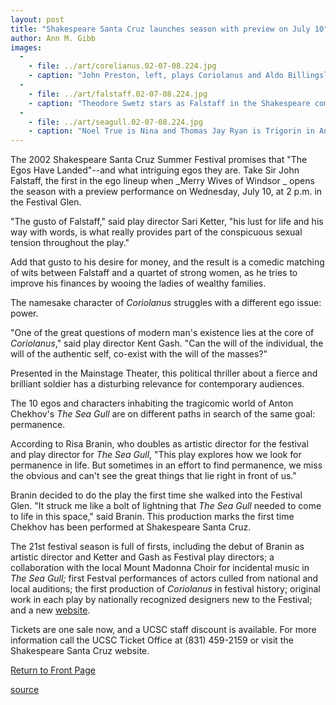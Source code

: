 ```yaml
---
layout: post
title: "Shakespeare Santa Cruz launches season with preview on July 10"
author: Ann M. Gibb
images:
  -
    - file: ../art/corelianus.02-07-08.224.jpg
    - caption: "John Preston, left, plays Coriolanus and Aldo Billingslea is Aufidius in William Shakespeare's political thriller Coriolanus. Photo by Steve DiBartolomeo"
  -
    - file: ../art/falstaff.02-07-08.224.jpg
    - caption: "Theodore Swetz stars as Falstaff in the Shakespeare comedy Merry Wives of Windsor. Photo: r.r. jones"
  -
    - file: ../art/seagull.02-07-08.224.jpg
    - caption: "Noel True is Nina and Thomas Jay Ryan is Trigorin in Anton Chekhov's The Sea Gull, translated by Jean-Claude Van Italie. Photo: r.r. jones"
---
```


The 2002 Shakespeare Santa Cruz Summer Festival promises that "The Egos Have Landed"--and what intriguing egos they are. Take Sir John Falstaff, the first in the ego lineup when _Merry Wives of Windsor _ opens the season with a preview performance on Wednesday, July 10, at 2 p.m. in the Festival Glen.

"The gusto of Falstaff," said play director Sari Ketter, "his lust for life and his way with words, is what really provides part of the conspicuous sexual tension throughout the play."

Add that gusto to his desire for money, and the result is a comedic matching of wits between Falstaff and a quartet of strong women, as he tries to improve his finances by wooing the ladies of wealthy families.   

The namesake character of _Coriolanus_ struggles with a different ego issue: power.

"One of the great questions of modern man's existence lies at the core of _Coriolanus_," said play director Kent Gash. "Can the will of the individual, the will of the authentic self, co-exist with the will of the masses?"

Presented in the Mainstage Theater, this political thriller about a fierce and brilliant soldier has a disturbing relevance for contemporary audiences.  

The 10 egos and characters inhabiting the tragicomic world of Anton Chekhov's _The Sea Gull_ are on different paths in search of the same goal: permanence.

According to Risa Branin, who doubles as artistic director for the festival and play director for _The Sea Gull_, "This play explores how we look for permanence in life. But sometimes in an effort to find permanence, we miss the obvious and can't see the great things that lie right in front of us."  

Branin decided to do the play the first time she walked into the Festival Glen. "It struck me like a bolt of lightning that _The Sea Gull_ needed to come to life in this space," said Branin. This production marks the first time Chekhov has been performed at Shakespeare Santa Cruz.   

The 21st festival season is full of firsts, including the debut of Branin as artistic director and Ketter and Gash as Festival play directors; a collaboration with the local Mount Madonna Choir for incidental music in _The Sea Gull;_ first Festval performances of actors culled from national and local auditions; the first production of _Coriolanus_ in festival history; original work in each play by nationally recognized designers new to the Festival; and a new [website][1].  

Tickets are one sale now, and a UCSC staff discount is available. For more information call the UCSC Ticket Office at (831) 459-2159 or visit the Shakespeare Santa Cruz website.  

[Return to Front Page][2]

[1]: http://shakespearesantacruz.org
[2]: http://currents.ucsc.edu/

[source](http://www1.ucsc.edu/currents/02-03/07-08/shakespeare.html "Permalink to shakespeare")
